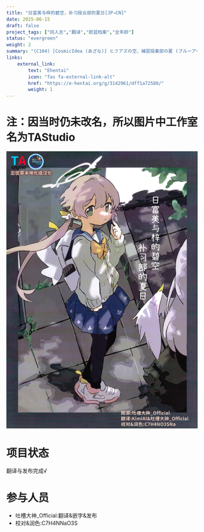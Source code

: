 ```yaml
---
title: "日富美与梓的碧空，补习授业部的夏日[JP→CN]"
date: 2025-06-15
draft: false
project_tags: ["同人志","翻译","蔚蓝档案","全年龄"]
status: "evergreen"
weight: 2
summary: "(C104) [CosmicIdea (あざな)] ヒフアズの空、補習授業部の夏 (ブルーアーカイブ) [中国翻訳]"
links:
    external_link:
        text: "Ehentai"
        icon: "fas fa-external-link-alt"
        href: "https://e-hentai.org/g/3142961/dff1a72580/"
        weight: 1
---
```

# 注：因当时仍未改名，所以图片中工作室名为TAStudio

<img src="EH_1.webp" alt="指南" style="max-width:100%; height:auto;" />

# 项目状态
翻译与发布完成√
# 参与人员
- 吐槽大神_Official:翻译&嵌字&发布
- 校对&润色:C7H4NNaO3S